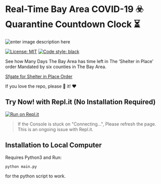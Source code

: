 
# Real-Time Bay Area COVID-19 ☣️ Quarantine Countdown Clock ⏳
![enter image description here](https://ca-times.brightspotcdn.com/dims4/default/c8a5b45/2147483647/strip/true/crop/4032x3024+0+0/resize/840x630!/quality/90/?url=https://california-times-brightspot.s3.amazonaws.com/b1/79/da1a579f4e1c9e1107f6813c6ad6/image-from-ios-2.jpg)

[![License: MIT](https://img.shields.io/badge/License-MIT-blue.svg)](https://kfchinese.mit-license.org/)
<a href="https://github.com/psf/black"><img alt="Code style: black" src="https://img.shields.io/badge/code%20style-black-000000.svg"></a>

See how Many Days The Bay Area has time left in The ‘Shelter in Place’ order Mandated by six counties in The Bay Area.

[Sfgate for Shelter in Place Order](https://www.sfgate.com/bayarea/article/San-Francisco-Bay-Area-shelter-in-place-COVID-19-15135282.php)

If you love the repo, please :star2: it!  :heart:

## Try Now! with Repl.it (No Installation Required)

[![Run on Repl.it](https://repl.it/badge/github/KFChinese/Hang-Emoji-with-Python)](https://real-time-bay-area-covid-19-quarantine-clock.kfchinese.repl.run/)
> If the Console is stuck on "Connecting...", Please refresh the page. This is an ongoing issue with Repl.it.


## Installation to Local Computer
Requires Python3 
and 
Run:

    python main.py
    
 for the python script to work.

